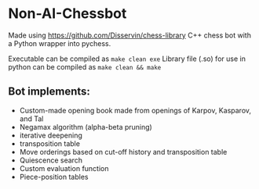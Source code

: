 # Non-AI-Chessbot
Made using https://github.com/Disservin/chess-library
C++ chess bot with a Python wrapper into pychess.

Executable can be compiled as `make clean exe`
Library file (.so) for use in python can be compiled as `make clean && make` 

## Bot implements:
* Custom-made opening book made from openings of Karpov, Kasparov, and Tal
* Negamax algorithm (alpha-beta pruning)
* iterative deepening
* transposition table
* Move orderings based on cut-off history and transposition table
* Quiescence search 
* Custom evaluation function 
* Piece-position tables